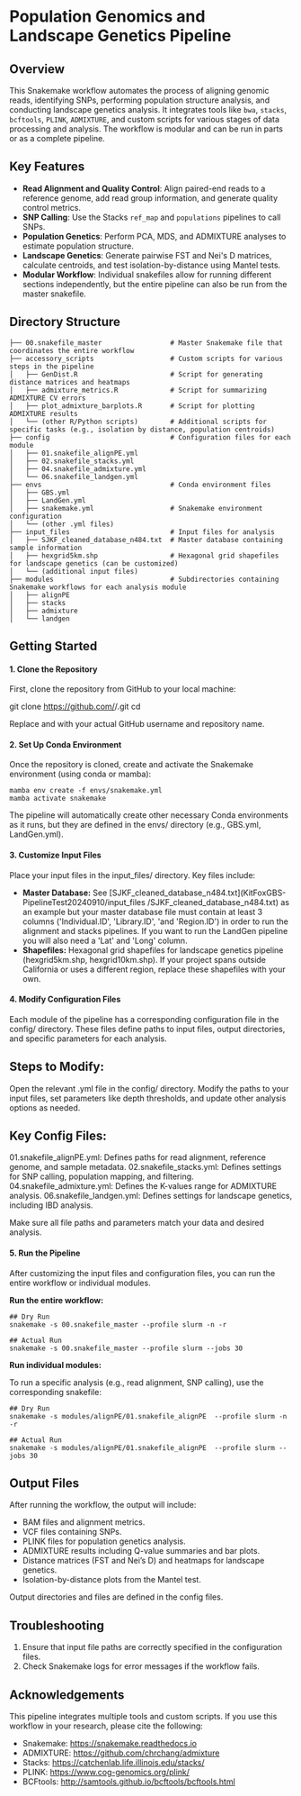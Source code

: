 # Population Genomics and Landscape Genetics Pipeline

## Overview

This Snakemake workflow automates the process of aligning genomic reads, identifying SNPs, performing population structure analysis, and conducting landscape genetics analysis. It integrates tools like `bwa`, `stacks`, `bcftools`, `PLINK`, `ADMIXTURE`, and custom scripts for various stages of data processing and analysis. The workflow is modular and can be run in parts or as a complete pipeline.

## Key Features

- **Read Alignment and Quality Control**: Align paired-end reads to a reference genome, add read group information, and generate quality control metrics.
- **SNP Calling**: Use the Stacks `ref_map` and `populations` pipelines to call SNPs.
- **Population Genetics**: Perform PCA, MDS, and ADMIXTURE analyses to estimate population structure.
- **Landscape Genetics**: Generate pairwise FST and Nei's D matrices, calculate centroids, and test isolation-by-distance using Mantel tests.
- **Modular Workflow**: Individual snakefiles allow for running different sections independently, but the entire pipeline can also be run from the master snakefile.

## Directory Structure

```plaintext
├── 00.snakefile_master                 # Master Snakemake file that coordinates the entire workflow
├── accessory_scripts                   # Custom scripts for various steps in the pipeline
│   ├── GenDist.R                       # Script for generating distance matrices and heatmaps
│   ├── admixture_metrics.R             # Script for summarizing ADMIXTURE CV errors
│   ├── plot_admixture_barplots.R       # Script for plotting ADMIXTURE results
│   └── (other R/Python scripts)        # Additional scripts for specific tasks (e.g., isolation by distance, population centroids)
├── config                              # Configuration files for each module
│   ├── 01.snakefile_alignPE.yml
│   ├── 02.snakefile_stacks.yml
│   ├── 04.snakefile_admixture.yml
│   └── 06.snakefile_landgen.yml
├── envs                                # Conda environment files
│   ├── GBS.yml
│   ├── LandGen.yml
│   ├── snakemake.yml                   # Snakemake environment configuration
│   └── (other .yml files)
├── input_files                         # Input files for analysis
│   ├── SJKF_cleaned_database_n484.txt  # Master database containing sample information
│   ├── hexgrid5km.shp                  # Hexagonal grid shapefiles for landscape genetics (can be customized)
│   └── (additional input files)
├── modules                             # Subdirectories containing Snakemake workflows for each analysis module
│   ├── alignPE
│   ├── stacks
│   ├── admixture
│   └── landgen
```
## Getting Started

#### 1. Clone the Repository

First, clone the repository from GitHub to your local machine:

git clone https://github.com/<your-username>/<your-repository>.git
cd <your-repository>

Replace <your-username> and <your-repository> with your actual GitHub username and repository name.

#### 2. Set Up Conda Environment

Once the repository is cloned, create and activate the Snakemake environment (using conda or mamba):
```
mamba env create -f envs/snakemake.yml
mamba activate snakemake
```
The pipeline will automatically create other necessary Conda environments as it runs, but they are defined in the envs/ directory (e.g., GBS.yml, LandGen.yml).

#### 3. Customize Input Files

Place your input files in the input_files/ directory. Key files include:

- **Master Database:** See [SJKF_cleaned_database_n484.txt](KitFoxGBS-PipelineTest20240910/input_files
/SJKF_cleaned_database_n484.txt) as an example but your master database file must contain at least 3 columns ('Individual.ID', 'Library.ID', 'and 'Region.ID') in order to run the alignment and stacks pipelines. If you want to run the LandGen pipeline you will also need a 'Lat' and 'Long' column. 
- **Shapefiles:** Hexagonal grid shapefiles for landscape genetics pipeline (hexgrid5km.shp, hexgrid10km.shp). If your project spans outside California or uses a different region, replace these shapefiles with your own.

#### 4. Modify Configuration Files

Each module of the pipeline has a corresponding configuration file in the config/ directory. These files define paths to input files, output directories, and specific parameters for each analysis.

## Steps to Modify:

Open the relevant .yml file in the config/ directory.
Modify the paths to your input files, set parameters like depth thresholds, and update other analysis options as needed.

## Key Config Files:

01.snakefile_alignPE.yml: Defines paths for read alignment, reference genome, and sample metadata.
02.snakefile_stacks.yml: Defines settings for SNP calling, population mapping, and filtering.
04.snakefile_admixture.yml: Defines the K-values range for ADMIXTURE analysis.
06.snakefile_landgen.yml: Defines settings for landscape genetics, including IBD analysis.


Make sure all file paths and parameters match your data and desired analysis.

#### 5. Run the Pipeline

After customizing the input files and configuration files, you can run the entire workflow or individual modules.

**Run the entire workflow:**

```
## Dry Run
snakemake -s 00.snakefile_master --profile slurm -n -r 

## Actual Run
snakemake -s 00.snakefile_master --profile slurm --jobs 30
```

**Run individual modules:**

To run a specific analysis (e.g., read alignment, SNP calling), use the corresponding snakefile:

```
## Dry Run
snakemake -s modules/alignPE/01.snakefile_alignPE  --profile slurm -n -r

## Actual Run
snakemake -s modules/alignPE/01.snakefile_alignPE  --profile slurm --jobs 30
```
## Output Files

After running the workflow, the output will include:

- BAM files and alignment metrics.
- VCF files containing SNPs.
- PLINK files for population genetics analysis.
- ADMIXTURE results including Q-value summaries and bar plots.
- Distance matrices (FST and Nei’s D) and heatmaps for landscape genetics.
- Isolation-by-distance plots from the Mantel test.

Output directories and files are defined in the config files.

## Troubleshooting

1. Ensure that input file paths are correctly specified in the configuration files.
2. Check Snakemake logs for error messages if the workflow fails.

## Acknowledgements

This pipeline integrates multiple tools and custom scripts. If you use this workflow in your research, please cite the following:

- Snakemake: https://snakemake.readthedocs.io
- ADMIXTURE: https://github.com/chrchang/admixture
- Stacks: https://catchenlab.life.illinois.edu/stacks/
- PLINK: https://www.cog-genomics.org/plink/
- BCFtools: http://samtools.github.io/bcftools/bcftools.html
